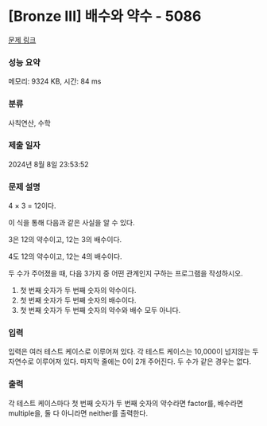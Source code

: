 # [Bronze III] 배수와 약수 - 5086 

[문제 링크](https://www.acmicpc.net/problem/5086) 

### 성능 요약

메모리: 9324 KB, 시간: 84 ms

### 분류

사칙연산, 수학

### 제출 일자

2024년 8월 8일 23:53:52

### 문제 설명

<p style="user-select: auto !important;">4 × 3 = 12이다.</p>

<p style="user-select: auto !important;">이 식을 통해 다음과 같은 사실을 알 수 있다.</p>

<p style="user-select: auto !important;">3은 12의 약수이고, 12는 3의 배수이다.</p>

<p style="user-select: auto !important;">4도 12의 약수이고, 12는 4의 배수이다.</p>

<p style="user-select: auto !important;">두 수가 주어졌을 때, 다음 3가지 중 어떤 관계인지 구하는 프로그램을 작성하시오.</p>

<ol style="user-select: auto !important;">
	<li style="user-select: auto !important;">첫 번째 숫자가 두 번째 숫자의 약수이다.</li>
	<li style="user-select: auto !important;">첫 번째 숫자가 두 번째 숫자의 배수이다.</li>
	<li style="user-select: auto !important;">첫 번째 숫자가 두 번째 숫자의 약수와 배수 모두 아니다.</li>
</ol>

### 입력 

 <p style="user-select: auto !important;">입력은 여러 테스트 케이스로 이루어져 있다. 각 테스트 케이스는 10,000이 넘지않는 두 자연수로 이루어져 있다. 마지막 줄에는 0이 2개 주어진다. 두 수가 같은 경우는 없다.</p>

### 출력 

 <p style="user-select: auto !important;">각 테스트 케이스마다 첫 번째 숫자가 두 번째 숫자의 약수라면 factor를, 배수라면 multiple을, 둘 다 아니라면 neither를 출력한다.</p>


